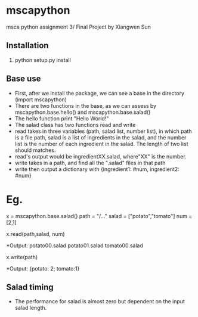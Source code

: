# mscapython
msca python assignment 3/ Final Project 
by Xiangwen Sun

## Installation

1. python setup.py install

## Base use

* First, after we install the package, we can see a base in the directory (import mscapython)
* There are two functions in the base, as we can assess by mscapython.base.hello() and mscapython.base.salad()
* The hello function print "Hello World!"
* The salad class has two functions read and write
* read takes in three variables (path, salad list, number list), in which path is a file path, salad is a list of ingredients in the salad, and the number list is the number of each ingredient in the salad. The length of two list should matches. 
* read's output would be ingredientXX.salad, where"XX" is the number. 
* write takes in a path, and find all the ".salad" files in that path
* write then output a dictionary with {ingredient1: #num, ingredient2: #num}


# Eg. 
x = mscapython.base.salad()
path = "/..."
salad = ["potato","tomato"]
num =[2,1]

x.read(path,salad, num)

*Output:
potato00.salad
potato01.salad
tomato00.salad

x.write(path)

*Output:
{potato: 2;
tomato:1}

## Salad timing

* The performance for salad is almost zero but dependent on the input salad length. 
